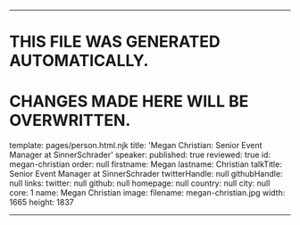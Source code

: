 ----

# THIS FILE WAS GENERATED AUTOMATICALLY.
# CHANGES MADE HERE WILL BE OVERWRITTEN.

template: pages/person.html.njk
title: 'Megan Christian: Senior Event Manager at SinnerSchrader'
speaker:
  published: true
  reviewed: true
  id: megan-christian
  order: null
  firstname: Megan
  lastname: Christian
  talkTitle: Senior Event Manager at SinnerSchrader
  twitterHandle: null
  githubHandle: null
  links:
    twitter: null
    github: null
    homepage: null
  country: null
  city: null
  core: 1
  name: Megan Christian
  image:
    filename: megan-christian.jpg
    width: 1665
    height: 1837

----

 